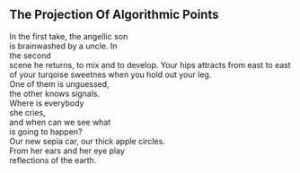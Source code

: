 The Projection Of Algorithmic Points
------------------------------------
In the first take, the angellic son  
is brainwashed by a uncle. In  
the second  
scene he returns, to mix and to develop. Your hips attracts from east to east of your turqoise sweetnes when you hold out your leg.  
One of them is unguessed,  
the other knows signals.  
Where is everybody  
she cries,  
and when can we see what  
is going to happen?  
Our new sepia car, our thick apple circles.  
From her ears and her eye play  
reflections of the earth.  
